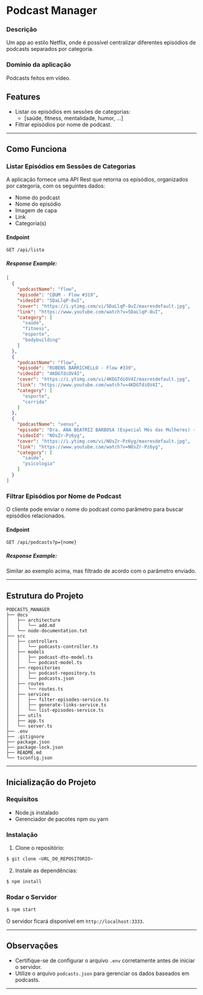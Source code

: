 # Podcast Manager

### Descrição
Um app ao estilo Netflix, onde é possível centralizar diferentes episódios de podcasts separados por categoria.

### Domínio da aplicação
Podcasts feitos em vídeo.

## Features
- Listar os episódios em sessões de categorias:
  - [saúde, fitness, mentalidade, humor, ...]
- Filtrar episódios por nome de podcast.

---

## Como Funciona

### Listar Episódios em Sessões de Categorias
A aplicação fornece uma API Rest que retorna os episódios, organizados por categoria, com os seguintes dados:
- Nome do podcast
- Nome do episódio
- Imagem de capa
- Link
- Categoria(s)

#### Endpoint
`GET /api/lista`

##### Response Example:
```json
[
  {
    "podcastName": "flow",
    "episode": "CBUM - Flow #319",
    "videoId": "5DaLlqP-8uI",
    "cover": "https://i.ytimg.com/vi/5DaLlqP-8uI/maxresdefault.jpg",
    "link": "https://www.youtube.com/watch?v=5DaLlqP-8uI",
    "category": [
      "saúde",
      "fitness",
      "esporte",
      "bodybuilding"
    ]
  },
  {
    "podcastName": "flow",
    "episode": "RUBENS BARRICHELLO - Flow #339",
    "videoId": "4KDGTdiOV4I",
    "cover": "https://i.ytimg.com/vi/4KDGTdiOV4I/maxresdefault.jpg",
    "link": "https://www.youtube.com/watch?v=4KDGTdiOV4I",
    "category": [
      "esporte",
      "corrida"
    ]
  },
  {
    "podcastName": "venus",
    "episode": "Dra. ANA BEATRIZ BARBOSA (Especial Mês das Mulheres) - Venus Podcast #236",
    "videoId": "NOsZr-Pz6yg",
    "cover": "https://i.ytimg.com/vi/NOsZr-Pz6yg/maxresdefault.jpg",
    "link": "https://www.youtube.com/watch?v=NOsZr-Pz6yg",
    "category": [
      "saúde",
      "psicologia"
    ]
  }
]
```

### Filtrar Episódios por Nome de Podcast
O cliente pode enviar o nome do podcast como parâmetro para buscar episódios relacionados.

#### Endpoint
`GET /api/podcasts?p={nome}`

##### Response Example:
Similar ao exemplo acima, mas filtrado de acordo com o parâmetro enviado.

---

## Estrutura do Projeto

```
PODCASTS_MANAGER
├── docs
│   ├── architecture
│   │   └── add.md
│   └── node-documentation.txt
├── src
│   ├── controllers
│   │   └── podcasts-controller.ts
│   ├── models
│   │   ├── podcast-dto-model.ts
│   │   └── podcast-model.ts
│   ├── repositories
│   │   ├── podcast-repository.ts
│   │   └── podcasts.json
│   ├── routes
│   │   └── routes.ts
│   ├── services
│   │   ├── filter-episodes-service.ts
│   │   ├── generate-links-service.ts
│   │   └── list-episodes-service.ts
│   ├── utils
│   ├── app.ts
│   └── server.ts
├── .env
├── .gitignore
├── package.json
├── package-lock.json
├── README.md
└── tsconfig.json
```

---

## Inicialização do Projeto

### Requisitos
- Node.js instalado
- Gerenciador de pacotes npm ou yarn

### Instalação
1. Clone o repositório:
```bash
$ git clone <URL_DO_REPOSITORIO>
```

2. Instale as dependências:
```bash
$ npm install
```

### Rodar o Servidor
```bash
$ npm start
```
O servidor ficará disponível em `http://localhost:3333`.

---

## Observações
- Certifique-se de configurar o arquivo `.env` corretamente antes de iniciar o servidor.
- Utilize o arquivo `podcasts.json` para gerenciar os dados baseados em podcasts.

---
